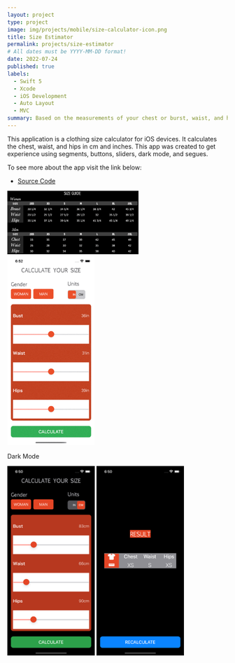 ```yaml
---
layout: project
type: project
image: img/projects/mobile/size-calculator-icon.png
title: Size Estimator 
permalink: projects/size-estimator
# All dates must be YYYY-MM-DD format!
date: 2022-07-24
published: true
labels:
  - Swift 5
  - Xcode
  - iOS Development
  - Auto Layout
  - MVC
summary: Based on the measurements of your chest or burst, waist, and hips, the dress size calculator determines your clothing size.
---
```


This application is a clothing size calculator for iOS devices. It calculates the chest, waist, and hips in cm and inches. This app was created to get experience using segments, buttons, sliders, dark mode, and segues.

To see more about the app visit the link below:
- [Source Code](https://github.com/acatarinaoaraujo/tip-calculator)

<div class="text-center p-4">
  <img width="300px" src="../img/projects/mobile/size-table.png" class="img-thumbnail" >
</div>

<div class="text-center p-4">
  <img width="200px" src="../img/projects/mobile/size-calculator.gif" class="img-thumbnail" >

  <div class="text-center p-4">
  <p>Dark Mode</p>
  <img width="200px" src="../img/projects/mobile/size-info.png" class="img-thumbnail" >
  <img width="200px" src="../img/projects/mobile/size-result.png" class="img-thumbnail" >
  </div>
</div>
